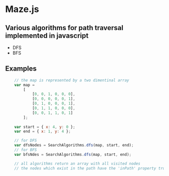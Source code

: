 # Maze.js

## Various algorithms for path traversal implemented in javascript

* DFS
* BFS

## Examples

```javascript
    // the map is represented by a two dimentinal array
    var map = 
        [
            [0, 0, 1, 0, 0, 0],
            [0, 0, 0, 0, 0, 1],
            [0, 1, 0, 0, 0, 1],
            [0, 1, 1, 0, 0, 0],
            [0, 0, 1, 1, 0, 1]
        ];
        
    var start = { x: 4, y: 0 };
    var end = { x: 1, y: 4 };

    // for DFS
    var dfsNodes = SearchAlgorithms.dfs(map, start, end);
    // for BFS
    var bfsNdes = SearchAlgorithms.dfs(map, start, end);

    // all algorithms return an array with all visited nodes
    // the nodes which exist in the path have the 'inPath' property true
```
